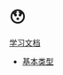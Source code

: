 # 😯

[学习文档](http://www.topgoer.com/)

- [基本类型](http://www.topgoer.com/go%E5%9F%BA%E7%A1%80/%E5%8F%98%E9%87%8F%E5%92%8C%E5%B8%B8%E9%87%8F.html)
